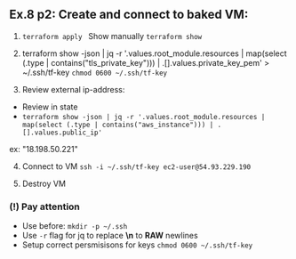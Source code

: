 ## Ex.8 p2: Create and connect to baked VM:

1) `terraform apply `
Show manually `terraform show`
  

2) terraform show -json | jq -r '.values.root_module.resources | map(select (.type | contains("tls_private_key"))) | .[].values.private_key_pem'  > ~/.ssh/tf-key
   `chmod 0600 ~/.ssh/tf-key`


3) Review external ip-address:
- Review in state 
- `terraform show -json | jq -r '.values.root_module.resources | map(select (.type | contains("aws_instance"))) | .[].values.public_ip'   `

ex: "18.198.50.221"


4) Connect to VM
   `ssh -i ~/.ssh/tf-key ec2-user@54.93.229.190`
   

5) Destroy VM


### (!) Pay attention
- Use before: `mkdir -p ~/.ssh`
- Use `-r` flag for jq to replace **\n** to  **RAW** newlines
- Setup correct persmisisons for keys `chmod 0600 ~/.ssh/tf-key`